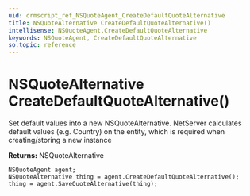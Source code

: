 ```yaml
---
uid: crmscript_ref_NSQuoteAgent_CreateDefaultQuoteAlternative
title: NSQuoteAlternative CreateDefaultQuoteAlternative()
intellisense: NSQuoteAgent.CreateDefaultQuoteAlternative
keywords: NSQuoteAgent, CreateDefaultQuoteAlternative
so.topic: reference
---
```


# NSQuoteAlternative CreateDefaultQuoteAlternative()

Set default values into a new NSQuoteAlternative.
NetServer calculates default values (e.g. Country) on the entity, which is required when creating/storing a new instance

**Returns:** NSQuoteAlternative

```crmscript
NSQuoteAgent agent;
NSQuoteAlternative thing = agent.CreateDefaultQuoteAlternative();
thing = agent.SaveQuoteAlternative(thing);
```

